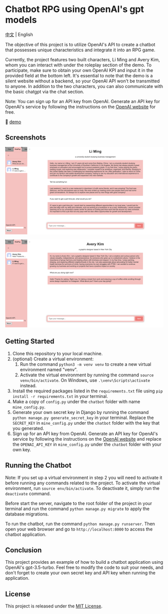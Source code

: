 # Chatbot RPG using OpenAI's gpt models

[中文](https://github.com/lilycyf/chatgpt-rpg/blob/master/README-ch.md) | English

The objective of this project is to utilize OpenAI's API to create a chatbot that possesses unique characteristics and integrate it into an RPG game.

Currently, the project features two built characters, Li Ming and Avery Kim, whom you can interact with under the roleplay section of the demo. To participate, make sure to obtain your own OpenAI KPI and input it in the provided field at the bottom left. It's essential to note that the demo is a silent website without a backend, so your OpenAI API won't be transmitted to anyone. In addition to the two characters, you can also communicate with the basic chatgpt via the chat section.

Note: You can sign up for an API key from OpenAI. Generate an API key for OpenAI's service by following the instructions on the [OpenAI website](https://platform.openai.com/account/api-keys) for free.

🔗 [demo](https://lilycyf.github.io/chatgpt-rpg/chatchatchat/demo.html)

## Screenshots

![1681293419502](image/README/1681293419502.png)

![1681293455715](image/README/1681293455715.png)

## Getting Started

1. Clone this repository to your local machine.
2. (optional) Create a virtual environment:
   1. Run the command `python3 -m venv venv` to create a new virtual environment named "venv".
   2. Activate the virtual environment by running the command `source venv/bin/activate`. On Windows, use `.\venv\Scripts\activate` instead.
3. Install the required packages listed in the `requirements.txt` file using `pip install -r requirements.txt` in your terminal.
4. Make a copy of  `config.py` under the `chatbot` folder with name `mine_config.py`.
5. Generate your own secret key in Django by running the command `python manage.py generate_secret_key` in your terminal. Replace the `SECRET_KEY` in `mine_config.py` under the `chatbot` folder with the key that you generated.
6. Sign up for an API key from OpenAI. Generate an API key for OpenAI's service by following the instructions on the [OpenAI website](https://platform.openai.com/account/api-keys) and replace the `OPENAI_API_KEY` in `mine_config.py` under the `chatbot` folder with your own key.

## Running the Chatbot

Note: If you set up a virtual environment in step 2 you will need to activate it before running any commands related to the project. To activate the virtual environment, run `source env/bin/activate`. To deactivate it, simply run the `deactivate` command.

Before start the server, navigate to the root folder of the project in your terminal and run the command `python manage.py migrate` to apply the database migrations.

To run the chatbot, run the command `python manage.py runserver`. Then open your web browser and go to `http://localhost:8000` to access the chatbot application.

## Conclusion

This project provides an example of how to build a chatbot application using OpenAI's gpt-3.5-turbo. Feel free to modify the code to suit your needs, and don't forget to create your own secret key and API key when running the application.

## License

This project is released under the [MIT License](./LICENSE).
